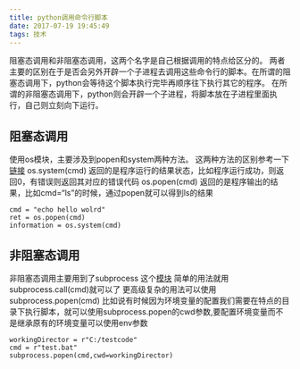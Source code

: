 ```yaml
---
title: python调用命令行脚本
date: 2017-07-19 19:45:49
tags: 技术
---
```

阻塞态调用和非阻塞态调用，这两个名字是自己根据调用的特点给区分的。
两者主要的区别在于是否会另外开辟一个子进程去调用这些命令行的脚本。在所谓的阻塞态调用下，python会等待这个脚本执行完毕再顺序往下执行其它的程序。
在所谓的非阻塞态调用下，python则会开辟一个子进程，将脚本放在子进程里面执行，自己则立刻向下运行。
## 阻塞态调用
使用os模块，主要涉及到popen和system两种方法。
这两种方法的区别参考一下[链接](http://blog.csdn.net/windone0109/article/details/8895875)
os.system(cmd) 返回的是程序运行的结果状态，比如程序运行成功，则返回0，有错误则返回其对应的错误代码
os.popen(cmd) 返回的是程序输出的结果，比如cmd=“ls”的时候，通过popen就可以得到ls的结果

```
cmd = "echo hello wolrd"
ret = os.popen(cmd)
information = os.system(cmd)
```

## 非阻塞态调用
非阻塞态调用主要用到了subprocess 这个[模块](https://docs.python.org/2/library/subprocess.html)
简单的用法就用subprocess.call(cmd)就可以了
更高级复杂的用法可以使用subprocess.popen(cmd)
比如说有时候因为环境变量的配置我们需要在特点的目录下执行脚本，就可以使用subprocess.popen的cwd参数,要配置环境变量而不是继承原有的环境变量可以使用env参数
```
workingDirector = r"C:/testcode"
cmd = r"test.bat"
subprocess.popen(cmd,cwd=workingDirector)
```
